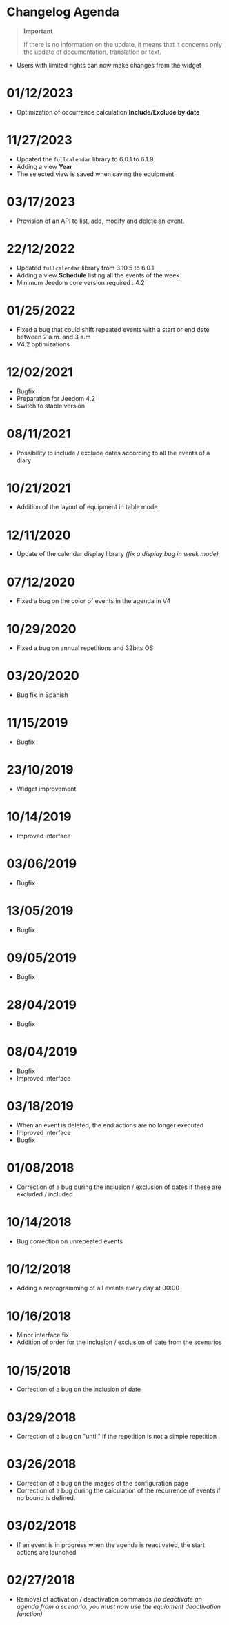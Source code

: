 # Changelog Agenda

>**Important**
>
>If there is no information on the update, it means that it concerns only the update of documentation, translation or text.


- Users with limited rights can now make changes from the widget

# 01/12/2023

- Optimization of occurrence calculation **Include/Exclude by date**

# 11/27/2023

- Updated the `fullcalendar` library to 6.0.1 to 6.1.9
- Adding a view **Year**
- The selected view is saved when saving the equipment

# 03/17/2023
- Provision of an API to list, add, modify and delete an event.

# 22/12/2022

- Updated `fullcalendar` library from 3.10.5 to 6.0.1
- Adding a view **Schedule** listing all the events of the week
- Minimum Jeedom core version required : 4.2

# 01/25/2022

- Fixed a bug that could shift repeated events with a start or end date between 2 a.m. and 3 a.m
- V4.2 optimizations

# 12/02/2021

- Bugfix
- Preparation for Jeedom 4.2
- Switch to stable version

# 08/11/2021

- Possibility to include / exclude dates according to all the events of a diary

# 10/21/2021

- Addition of the layout of equipment in table mode

# 12/11/2020

- Update of the calendar display library *(fix a display bug in week mode)*

# 07/12/2020

- Fixed a bug on the color of events in the agenda in V4

# 10/29/2020

- Fixed a bug on annual repetitions and 32bits OS

# 03/20/2020

- Bug fix in Spanish

# 11/15/2019

- Bugfix

# 23/10/2019

- Widget improvement

# 10/14/2019

- Improved interface

# 03/06/2019

- Bugfix

# 13/05/2019

- Bugfix

# 09/05/2019

- Bugfix

# 28/04/2019

- Bugfix

# 08/04/2019

- Bugfix
- Improved interface

# 03/18/2019

- When an event is deleted, the end actions are no longer executed
- Improved interface
- Bugfix

# 01/08/2018

- Correction of a bug during the inclusion / exclusion of dates if these are excluded / included

# 10/14/2018

- Bug correction on unrepeated events

# 10/12/2018

- Adding a reprogramming of all events every day at 00:00

# 10/16/2018

- Minor interface fix
- Addition of order for the inclusion / exclusion of date from the scenarios

# 10/15/2018

- Correction of a bug on the inclusion of date

# 03/29/2018

- Correction of a bug on "until" if the repetition is not a simple repetition

# 03/26/2018

- Correction of a bug on the images of the configuration page
- Correction of a bug during the calculation of the recurrence of events if no bound is defined.

# 03/02/2018

- If an event is in progress when the agenda is reactivated, the start actions are launched

# 02/27/2018

-	Removal of activation / deactivation commands *(to deactivate an agenda from a scenario, you must now use the equipment deactivation function)*
